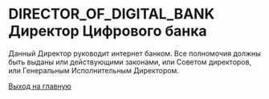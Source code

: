 # DIRECTOR_OF_DIGITAL_BANK Директор Цифрового  банка
Данный Директор руководит интернет банком. Все полномочия должны быть выданы 
или действующими законами, или Советом директоров, или Генеральным Исполнительным Директором. 

[Выход на главную](../documentation/documentationRus.md)